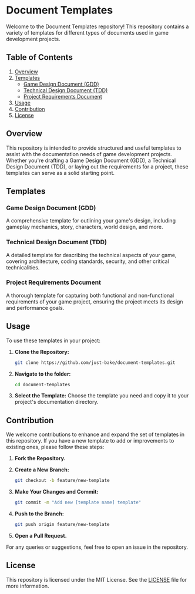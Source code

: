 # Document Templates

Welcome to the Document Templates repository! This repository contains a variety of templates for different types of documents used in game development projects.

## Table of Contents
1. [Overview](#overview)
2. [Templates](#templates)
    - [Game Design Document (GDD)](#game-design-document-gdd)
    - [Technical Design Document (TDD)](#technical-design-document-tdd)
    - [Project Requirements Document](#project-requirements-document)
3. [Usage](#usage)
4. [Contribution](#contribution)
5. [License](#license)

## Overview
This repository is intended to provide structured and useful templates to assist with the documentation needs of game development projects. Whether you're drafting a Game Design Document (GDD), a Technical Design Document (TDD), or laying out the requirements for a project, these templates can serve as a solid starting point.

## Templates

### Game Design Document (GDD)
A comprehensive template for outlining your game's design, including gameplay mechanics, story, characters, world design, and more.

### Technical Design Document (TDD)
A detailed template for describing the technical aspects of your game, covering architecture, coding standards, security, and other critical technicalities.

### Project Requirements Document
A thorough template for capturing both functional and non-functional requirements of your game project, ensuring the project meets its design and performance goals.

## Usage
To use these templates in your project:

1. **Clone the Repository:**
   ```sh
   git clone https://github.com/just-bake/document-templates.git
   ```

2. **Navigate to the folder:**
   ```sh
   cd document-templates
   ```

3. **Select the Template:**
   Choose the template you need and copy it to your project's documentation directory.

## Contribution
We welcome contributions to enhance and expand the set of templates in this repository. If you have a new template to add or improvements to existing ones, please follow these steps:

1. **Fork the Repository.**
2. **Create a New Branch:**
   ```sh
   git checkout -b feature/new-template
   ```

3. **Make Your Changes and Commit:**
   ```sh
   git commit -m "Add new [template name] template"
   ```

4. **Push to the Branch:**
   ```sh
   git push origin feature/new-template
   ```

5. **Open a Pull Request.**

For any queries or suggestions, feel free to open an issue in the repository.

## License
This repository is licensed under the MIT License. See the [LICENSE](LICENSE) file for more information.
